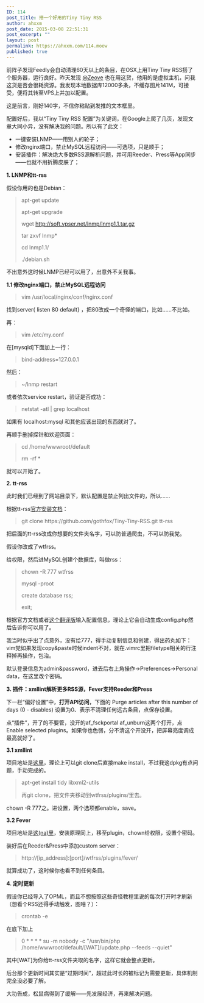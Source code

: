 ```yaml
---
ID: 114
post_title: 搭一个好用的Tiny Tiny RSS
author: ahxxm
post_date: 2015-03-08 22:51:31
post_excerpt: ""
layout: post
permalink: https://ahxxm.com/114.moew
published: true
---
```

前阵子发现Feedly会自动清理60天以上的条目，在OSX上用Tiny Tiny RSS搭了个服务器，运行良好。昨天发现 <a href="https://twitter.com/Zeove" target="_blank">@Zeove</a> 也在用这货，他用的是虚拟主机，问我这货是否会很耗资源。我发现本地数据库12000多条，不缓存图片141M，可接受，便将其转至VPS上并加以配置。

这是前言，刚好140字，不信你粘贴到发推的文本框里。

配置好后，我以“Tiny Tiny RSS 配置”为关键词，在Google上爬了几页，发现文章大同小异，没有解决我的问题。所以有了此文：
<ul>
	<li>一键安装LNMP——用别人的轮子；</li>
	<li>修改nginx端口，禁止MySQL远程访问——可选项，只是顺手；</li>
	<li>安装插件：解决绝大多数RSS源解析问题，并可用Reeder、Press等App同步——也就不用折腾皮肤了；</li>
</ul>
<!--more-->

<strong>1. LNMP和tt-rss</strong>

假设你用的也是Debian：
<blockquote>apt-get update

apt-get upgrade

wget http://soft.vpser.net/lnmp/lnmp1.1.tar.gz

tar zxvf lnmp*

cd lnmp1.1/

./debian.sh</blockquote>
不出意外这时候LNMP已经可以用了，出意外不关我事。

<strong>1.1 修改nginx端口，禁止MySQL远程访问</strong>
<blockquote>vim /usr/local/nginx/conf/nginx.conf</blockquote>
找到server{ listen 80 default} ，把80改成一个奇怪的端口，比如……不比如。

再：
<blockquote>vim /etc/my.conf</blockquote>
在[mysqld]下面加上一行：
<blockquote>bind-address=127.0.0.1</blockquote>
然后：
<blockquote>~/lnmp restart</blockquote>
或者依次service restart，验证是否成功：
<blockquote>netstat -atl | grep localhost</blockquote>
如果有 localhost:mysql 和其他应该出现的东西就对了。

再顺手删掉探针和欢迎页面：
<blockquote>cd /home/wwwroot/default

rm -rf *</blockquote>
就可以开始了。

<strong>2. tt-rss</strong>

此时我们已经到了网站目录下，默认配置是禁止列出文件的，所以……

根据tt-rss<a href="http://tt-rss.org/redmine/projects/tt-rss/wiki/InstallationNotes" target="_blank">官方安装文档</a>：
<blockquote>git clone https://github.com/gothfox/Tiny-Tiny-RSS.git tt-rss</blockquote>
把后面的tt-rss改成你想要的文件夹名字，可以防普通爬虫，不可以防我党。

假设你改成了wtfrss。

给权限，然后进MySQL创建个数据库，叫做rss：
<blockquote>chown -R 777 wtfrss

mysql -proot

create database rss;

exit;</blockquote>
根据官方文档或者<a href="http://www.freehao123.com/tiny-tiny-rss/" target="_blank">这个翻译版</a>输入配置信息，理论上它会自动生成config.php然后告诉你可以用了。

我当时似乎出了点意外，没有给777，得手动复制信息和创建，得出药丸如下：vim党如果发现copy&amp;paste时候indent不对，就在.vimrc里把filetype相关的行注释掉再操作，包治。

默认登录信息为admin&amp;password，进去后右上角操作-&gt;Preferences-&gt;Personal data，在这里改个密码。

<strong>3. 插件：xmllint解析更多RSS源，Fever支持Reeder和Press</strong>

下一栏“偏好设置”中，<strong>打开API访问</strong>，下面的 Purge articles after this number of days (0 - disables) 设置为0、表示不清理任何远古条目，点保存设置。

点“插件”，开了的不要管，没开的af_fsckportal af_unburn这两个打开，点Enable selected plugins。如果你也色弱，分不清这个开没开，把屏幕亮度调成最高就好了。

<strong>3.1 xmllint</strong>

项目地址是<a href="https://github.com/fastcat/tt-rss-ff-xmllint" target="_blank">这里</a>，理论上可以git clone后直接make install，不过我这dpkg有点问题，手动完成的。
<blockquote>apt-get install tidy libxml2-utils

再git clone，把文件夹移动到wtfrss/plugins/里去。</blockquote>
chown -R 777之。进设置，两个选项都enable，save。

<strong>3.2 Fever</strong>

项目地址是<a href="https://github.com/dasmurphy/tinytinyrss-fever-plugin" target="_blank">这(na)里</a>，安装原理同上，移至plugin，chown给权限，设置个密码。

装好后在Reeder&amp;Press中添加custom server：
<blockquote>http://[ip_address]:[port]/wtfrss/plugins/fever/</blockquote>
就算成功了，这时候你也看不到任何条目。

<strong>4. 定时更新</strong>

假设你已经导入了OPML，而且不想按照这些奇怪教程里说的每次打开时才刷新（想看个RSS还得手动触发，图啥？）：
<blockquote>crontab -e</blockquote>
在底下加上
<blockquote>0 * * * * su -m nobody -c "/usr/bin/php /home/wwwroot/default/[WAT]/update.php --feeds --quiet"</blockquote>
其中[WAT]为你给tt-rss文件夹取的名字，这样它就会整点更新。

后台那个更新时间其实是“过期时间”，超过此时长的被标记为需要更新，具体机制完全没必要了解。

大功告成，松鼠病得到了缓解——先发展经济，再来解决问题。